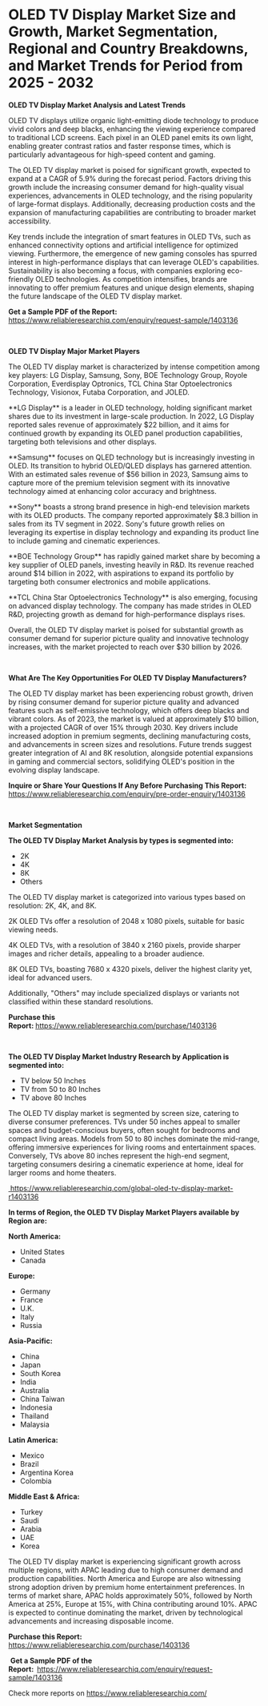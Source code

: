 <p><h1>OLED TV Display Market Size and Growth, Market Segmentation, Regional and Country Breakdowns, and Market Trends for Period from 2025 -  2032</h1></p><p><strong>OLED TV Display Market Analysis and Latest Trends</strong></p>
<p><p>OLED TV displays utilize organic light-emitting diode technology to produce vivid colors and deep blacks, enhancing the viewing experience compared to traditional LCD screens. Each pixel in an OLED panel emits its own light, enabling greater contrast ratios and faster response times, which is particularly advantageous for high-speed content and gaming.</p><p>The OLED TV display market is poised for significant growth, expected to expand at a CAGR of 5.9% during the forecast period. Factors driving this growth include the increasing consumer demand for high-quality visual experiences, advancements in OLED technology, and the rising popularity of large-format displays. Additionally, decreasing production costs and the expansion of manufacturing capabilities are contributing to broader market accessibility.</p><p>Key trends include the integration of smart features in OLED TVs, such as enhanced connectivity options and artificial intelligence for optimized viewing. Furthermore, the emergence of new gaming consoles has spurred interest in high-performance displays that can leverage OLED's capabilities. Sustainability is also becoming a focus, with companies exploring eco-friendly OLED technologies. As competition intensifies, brands are innovating to offer premium features and unique design elements, shaping the future landscape of the OLED TV display market.</p></p>
<p><strong>Get a Sample PDF of the Report:&nbsp;</strong> <a href="https://www.reliableresearchiq.com/enquiry/request-sample/1403136?utm_campaign=3441&utm_medium=2&utm_source=Github&utm_content=ia&utm_term=28032025&utm_id=oled-tv-display">https://www.reliableresearchiq.com/enquiry/request-sample/1403136</a></p>
<p>&nbsp;</p>
<p><strong>OLED TV Display Major Market Players</strong></p>
<p><p>The OLED TV display market is characterized by intense competition among key players: LG Display, Samsung, Sony, BOE Technology Group, Royole Corporation, Everdisplay Optronics, TCL China Star Optoelectronics Technology, Visionox, Futaba Corporation, and JOLED.</p><p>**LG Display** is a leader in OLED technology, holding significant market shares due to its investment in large-scale production. In 2022, LG Display reported sales revenue of approximately $22 billion, and it aims for continued growth by expanding its OLED panel production capabilities, targeting both televisions and other displays.</p><p>**Samsung** focuses on QLED technology but is increasingly investing in OLED. Its transition to hybrid OLED/QLED displays has garnered attention. With an estimated sales revenue of $56 billion in 2023, Samsung aims to capture more of the premium television segment with its innovative technology aimed at enhancing color accuracy and brightness.</p><p>**Sony** boasts a strong brand presence in high-end television markets with its OLED products. The company reported approximately $8.3 billion in sales from its TV segment in 2022. Sony's future growth relies on leveraging its expertise in display technology and expanding its product line to include gaming and cinematic experiences.</p><p>**BOE Technology Group** has rapidly gained market share by becoming a key supplier of OLED panels, investing heavily in R&D. Its revenue reached around $14 billion in 2022, with aspirations to expand its portfolio by targeting both consumer electronics and mobile applications.</p><p>**TCL China Star Optoelectronics Technology** is also emerging, focusing on advanced display technology. The company has made strides in OLED R&D, projecting growth as demand for high-performance displays rises.</p><p>Overall, the OLED TV display market is poised for substantial growth as consumer demand for superior picture quality and innovative technology increases, with the market projected to reach over $30 billion by 2026.</p></p>
<p>&nbsp;</p>
<p><strong>What Are The Key Opportunities For OLED TV Display Manufacturers?</strong></p>
<p><p>The OLED TV display market has been experiencing robust growth, driven by rising consumer demand for superior picture quality and advanced features such as self-emissive technology, which offers deep blacks and vibrant colors. As of 2023, the market is valued at approximately $10 billion, with a projected CAGR of over 15% through 2030. Key drivers include increased adoption in premium segments, declining manufacturing costs, and advancements in screen sizes and resolutions. Future trends suggest greater integration of AI and 8K resolution, alongside potential expansions in gaming and commercial sectors, solidifying OLED's position in the evolving display landscape.</p></p>
<p><strong>Inquire or Share Your Questions If Any Before Purchasing This Report:</strong> <a href="https://www.reliableresearchiq.com/enquiry/pre-order-enquiry/1403136?utm_campaign=3441&utm_medium=2&utm_source=Github&utm_content=ia&utm_term=28032025&utm_id=oled-tv-display">https://www.reliableresearchiq.com/enquiry/pre-order-enquiry/1403136</a></p>
<p>&nbsp;</p>
<p><strong>Market Segmentation</strong></p>
<p><strong>The OLED TV Display Market Analysis by types is segmented into:</strong></p>
<p><ul><li>2K</li><li>4K</li><li>8K</li><li>Others</li></ul></p>
<p><p>The OLED TV display market is categorized into various types based on resolution: 2K, 4K, and 8K. </p><p>2K OLED TVs offer a resolution of 2048 x 1080 pixels, suitable for basic viewing needs. </p><p>4K OLED TVs, with a resolution of 3840 x 2160 pixels, provide sharper images and richer details, appealing to a broader audience. </p><p>8K OLED TVs, boasting 7680 x 4320 pixels, deliver the highest clarity yet, ideal for advanced users. </p><p>Additionally, "Others" may include specialized displays or variants not classified within these standard resolutions.</p></p>
<p><strong>Purchase this Report:&nbsp;</strong><a href="https://www.reliableresearchiq.com/purchase/1403136?utm_campaign=3441&utm_medium=2&utm_source=Github&utm_content=ia&utm_term=28032025&utm_id=oled-tv-display">https://www.reliableresearchiq.com/purchase/1403136</a></p>
<p>&nbsp;</p>
<p><strong>The OLED TV Display Market Industry Research by Application is segmented into:</strong></p>
<p><ul><li>TV below 50 Inches</li><li>TV from 50 to 80 Inches</li><li>TV above 80 Inches</li></ul></p>
<p><p>The OLED TV display market is segmented by screen size, catering to diverse consumer preferences. TVs under 50 inches appeal to smaller spaces and budget-conscious buyers, often sought for bedrooms and compact living areas. Models from 50 to 80 inches dominate the mid-range, offering immersive experiences for living rooms and entertainment spaces. Conversely, TVs above 80 inches represent the high-end segment, targeting consumers desiring a cinematic experience at home, ideal for larger rooms and home theaters.</p></p>
<p><a href="https://www.reliableresearchiq.com/global-oled-tv-display-market-r1403136?utm_campaign=3441&utm_medium=2&utm_source=Github&utm_content=ia&utm_term=28032025&utm_id=oled-tv-display">&nbsp;https://www.reliableresearchiq.com/global-oled-tv-display-market-r1403136</a></p>
<p><strong>In terms of Region, the OLED TV Display Market Players available by Region are:</strong></p>
<p>
    <p> <strong> North America: </strong>
        <ul>
            <li>United States</li>
            <li>Canada</li>
        </ul>
        </p> 
    <p> <strong> Europe: </strong>
        <ul>
            <li>Germany</li>
            <li>France</li>
            <li>U.K.</li>
            <li>Italy</li>
            <li>Russia</li>
        </ul>
        </p> 
    <p> <strong> Asia-Pacific: </strong>
        <ul>
            <li>China</li>
            <li>Japan</li>
            <li>South Korea</li>
            <li>India</li>
            <li>Australia</li>
            <li>China Taiwan</li>
            <li>Indonesia</li>
            <li>Thailand</li>
            <li>Malaysia</li>
        </ul>
        </p> 
    <p> <strong> Latin America: </strong>
        <ul>
            <li>Mexico</li>
            <li>Brazil</li>
            <li>Argentina Korea</li>
            <li>Colombia</li>
        </ul>
        </p> 
    <p> <strong> Middle East & Africa: </strong>
        <ul>
            <li>Turkey</li>
            <li>Saudi</li>
            <li>Arabia</li>
            <li>UAE</li>
            <li>Korea</li>
        </ul>
    </p>
    </p>
<p><p>The OLED TV display market is experiencing significant growth across multiple regions, with APAC leading due to high consumer demand and production capabilities. North America and Europe are also witnessing strong adoption driven by premium home entertainment preferences. In terms of market share, APAC holds approximately 50%, followed by North America at 25%, Europe at 15%, with China contributing around 10%. APAC is expected to continue dominating the market, driven by technological advancements and increasing disposable income.</p></p>
<p><strong>Purchase this Report: </strong><a href="https://www.reliableresearchiq.com/purchase/1403136?utm_campaign=3441&utm_medium=2&utm_source=Github&utm_content=ia&utm_term=28032025&utm_id=oled-tv-display">https://www.reliableresearchiq.com/purchase/1403136</a></p>
<p>&nbsp;<strong>Get a Sample PDF of the Report:&nbsp;&nbsp;</strong><a href="https://www.reliableresearchiq.com/enquiry/request-sample/1403136?utm_campaign=3441&utm_medium=2&utm_source=Github&utm_content=ia&utm_term=28032025&utm_id=oled-tv-display">https://www.reliableresearchiq.com/enquiry/request-sample/1403136</a></p>
<p><strong></strong></p>
<p>Check more reports on <a href="https://www.reliableresearchiq.com/?utm_campaign=3441&utm_medium=2&utm_source=Github&utm_content=ia&utm_term=28032025&utm_id=oled-tv-display">https://www.reliableresearchiq.com/</a></p>